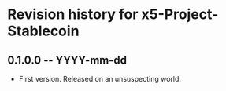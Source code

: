 # Revision history for x5-Project-Stablecoin

## 0.1.0.0 -- YYYY-mm-dd

* First version. Released on an unsuspecting world.
